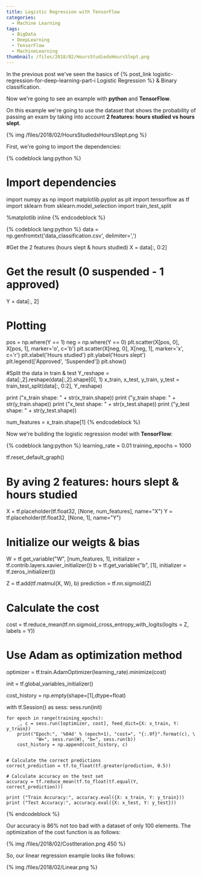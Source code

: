 ```yaml
---
title: Logistic Regression with TensorFlow
categories:
  - Machine Learning
tags:
  - BigData
  - DeepLearning
  - TensorFlow
  - MachineLearning
thumbnail: /files/2018/02/HoursStudiedxHoursSlept.png
---
```


In the previous post we've seen the basics of {% post_link logistic-regression-for-deep-learning-part-i Logistic Regression %} & Binary classification.

Now we're going to see an example with **python** and **TensorFlow**.

On this example we're going to use the dataset that shows the probability of passing an exam by taking into account **2 features: hours studied vs hours slept**.

{% img /files/2018/02/HoursStudiedxHoursSlept.png %}

First, we're going to import the dependencies:

{% codeblock lang:python %}
# Import dependencies
import numpy as np
import matplotlib.pyplot as plt
import tensorflow as tf
import sklearn
from sklearn.model_selection import train_test_split

%matplotlib inline
{% endcodeblock %}

{% codeblock lang:python %}
data = np.genfromtxt('data_classification.csv', delimiter=',')

#Get the 2 features (hours slept & hours studied)
X = data[:, 0:2]
# Get the result (0 suspended - 1 approved)
Y = data[:, 2]


# Plotting
pos = np.where(Y == 1)
neg = np.where(Y == 0)
plt.scatter(X[pos, 0], X[pos, 1], marker='o', c='b')
plt.scatter(X[neg, 0], X[neg, 1], marker='x', c='r')
plt.xlabel('Hours studied')
plt.ylabel('Hours slept')
plt.legend(['Approved', 'Suspended'])
plt.show()

#Split the data in train & test
Y_reshape = data[:,2].reshape(data[:,2].shape[0], 1)
x_train, x_test, y_train, y_test = train_test_split(data[:, 0:2], Y_reshape)

print ("x_train shape: " + str(x_train.shape))
print ("y_train shape: " + str(y_train.shape))
print ("x_test shape: " + str(x_test.shape))
print ("y_test shape: " + str(y_test.shape))

num_features = x_train.shape[1]
{% endcodeblock %}

Now we're building the logistic regression model with **TensorFlow**:

{% codeblock lang:python %}
learning_rate = 0.01
training_epochs = 1000

tf.reset_default_graph()

# By aving 2 features: hours slept & hours studied
X = tf.placeholder(tf.float32, [None, num_features], name="X")
Y = tf.placeholder(tf.float32, [None, 1], name="Y")

# Initialize our weigts & bias
W = tf.get_variable("W", [num_features, 1], initializer = tf.contrib.layers.xavier_initializer())
b = tf.get_variable("b", [1], initializer = tf.zeros_initializer())

Z = tf.add(tf.matmul(X, W), b)
prediction = tf.nn.sigmoid(Z)

# Calculate the cost
cost = tf.reduce_mean(tf.nn.sigmoid_cross_entropy_with_logits(logits = Z, labels = Y))

# Use Adam as optimization method
optimizer = tf.train.AdamOptimizer(learning_rate).minimize(cost)

init = tf.global_variables_initializer()

cost_history = np.empty(shape=[1],dtype=float)

with tf.Session() as sess:
    sess.run(init)
    
    for epoch in range(training_epochs):
        _, c = sess.run([optimizer, cost], feed_dict={X: x_train, Y: y_train})
        print("Epoch:", '%04d' % (epoch+1), "cost=", "{:.9f}".format(c), \
               "W=", sess.run(W), "b=", sess.run(b))
        cost_history = np.append(cost_history, c)
        
        
    # Calculate the correct predictions
    correct_prediction = tf.to_float(tf.greater(prediction, 0.5))

    # Calculate accuracy on the test set
    accuracy = tf.reduce_mean(tf.to_float(tf.equal(Y, correct_prediction)))

    print ("Train Accuracy:", accuracy.eval({X: x_train, Y: y_train}))
    print ("Test Accuracy:", accuracy.eval({X: x_test, Y: y_test}))
{% endcodeblock %}

Our accuracy is 86% not too bad with a dataset of only 100 elements. The optimization of the cost function is as follows:

{% img /files/2018/02/CostIteration.png 450 %}

So, our linear regression example looks like follows:

{% img /files/2018/02/Linear.png %}

